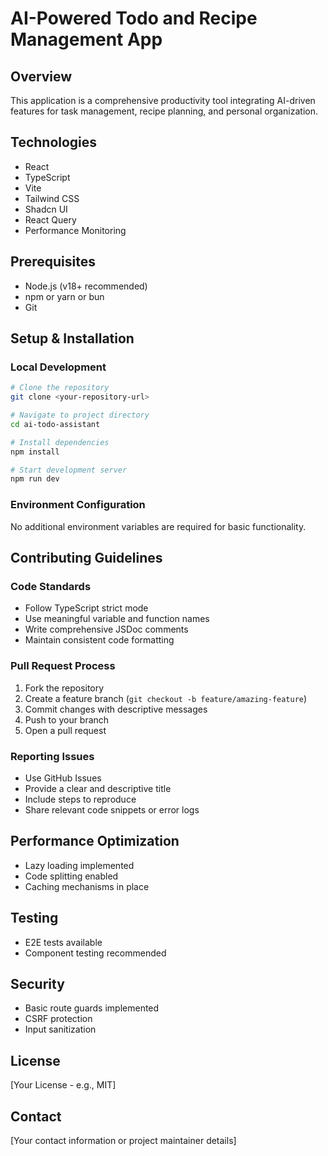 
# AI-Powered Todo and Recipe Management App

## Overview
This application is a comprehensive productivity tool integrating AI-driven features for task management, recipe planning, and personal organization.

## Technologies
- React
- TypeScript
- Vite
- Tailwind CSS
- Shadcn UI
- React Query
- Performance Monitoring

## Prerequisites
- Node.js (v18+ recommended)
- npm or yarn or bun
- Git

## Setup & Installation

### Local Development
```bash
# Clone the repository
git clone <your-repository-url>

# Navigate to project directory
cd ai-todo-assistant

# Install dependencies
npm install

# Start development server
npm run dev
```

### Environment Configuration
No additional environment variables are required for basic functionality.

## Contributing Guidelines

### Code Standards
- Follow TypeScript strict mode
- Use meaningful variable and function names
- Write comprehensive JSDoc comments
- Maintain consistent code formatting

### Pull Request Process
1. Fork the repository
2. Create a feature branch (`git checkout -b feature/amazing-feature`)
3. Commit changes with descriptive messages
4. Push to your branch
5. Open a pull request

### Reporting Issues
- Use GitHub Issues
- Provide a clear and descriptive title
- Include steps to reproduce
- Share relevant code snippets or error logs

## Performance Optimization
- Lazy loading implemented
- Code splitting enabled
- Caching mechanisms in place

## Testing
- E2E tests available
- Component testing recommended

## Security
- Basic route guards implemented
- CSRF protection
- Input sanitization

## License
[Your License - e.g., MIT]

## Contact
[Your contact information or project maintainer details]
